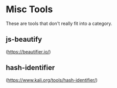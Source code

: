 # Misc Tools
These are tools that don't really fit into a category. <br />
## js-beautify
(https://beautifier.io/)
## hash-identifier
(https://www.kali.org/tools/hash-identifier/)

